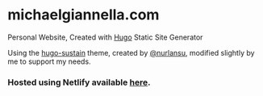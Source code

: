 # michaelgiannella.com
Personal Website, Created with [Hugo][hugo] Static Site Generator

Using the [hugo-sustain][theme] theme, created by [@nurlansu][nurlan], modified slightly by me to support my needs.

### Hosted using Netlify available [here][siteurl].

[hugo]: https://gohugo.io
[theme]: https://github.com/nurlansu/hugo-sustain/
[nurlan]: https://github.com/nurlan
[siteurl]: https://michaelgiannella.com
